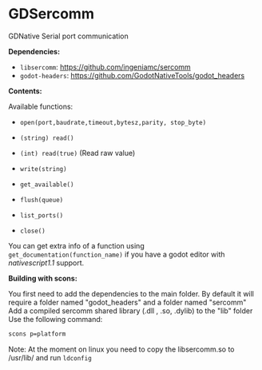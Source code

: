 # GDSercomm
GDNative Serial port communication

**Dependencies:**

- `libsercomm`: https://github.com/ingeniamc/sercomm
- `godot-headers`: https://github.com/GodotNativeTools/godot_headers

**Contents:**

Available functions:

- `open(port,baudrate,timeout,bytesz,parity, stop_byte)`

- `(string) read()`

- `(int) read(true)`	(Read raw value)

- `write(string)`

- `get_available()`

- `flush(queue)`

- `list_ports()`

- `close()`

You can get extra info of a function using `get_documentation(function_name)` if you have a godot editor with *nativescript1.1* support.

**Building with scons:**

You first need to add the dependencies to the main folder.
By default it will require a folder named "godot_headers" and a folder named "sercomm"
Add a compiled sercomm shared library (.dll , .so, .dylib) to the "lib" folder
Use the following command:

```sh
scons p=platform
```

Note: At the moment on linux you need to copy the libsercomm.so to /usr/lib/ and run `ldconfig`
